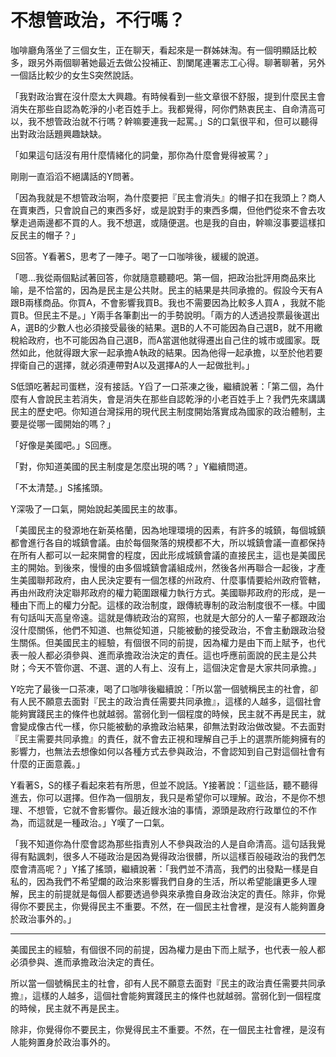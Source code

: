# 不想管政治，不行嗎？

咖啡廳角落坐了三個女生，正在聊天，看起來是一群姊妹淘。有一個明顯話比較多，跟另外兩個聊著她最近去做公投補正、割闌尾連署志工心得。聊著聊著，另外一個話比較少的女生S突然說話。

「我對政治實在沒什麼太大興趣。有時候看到一些文章很不舒服，提到什麼民主會消失在那些自認為乾淨的小老百姓手上。我都覺得，阿你們熱衷民主、自命清高可以，我不想管政治就不行嗎？幹嘛要連我一起罵。」S的口氣很平和，但可以聽得出對政治話題興趣缺缺。

「如果這句話沒有用什麼情緒化的詞彙，那你為什麼會覺得被罵？」

剛剛一直滔滔不絕講話的Y問著。

「因為我就是不想管政治啊，為什麼要把『民主會消失』的帽子扣在我頭上？商人在賣東西，只會說自己的東西多好，或是說對手的東西多爛，但他們從來不會去攻擊走過兩邊都不買的人。我不想選，或隨便選。也是我的自由，幹嘛沒事要這樣扣反民主的帽子？」

S回答。Y看著S，思考了一陣子。喝了一口咖啡後，緩緩的說道。

「嗯…我從兩個點試著回答，你就隨意聽聽吧。第一個，把政治批評用商品來比喻，是不恰當的，因為是民主是公共財。民主的結果是共同承擔的。假設今天有A跟B兩樣商品。你買A，不會影響我買B。我也不需要因為比較多人買A ，我就不能買B。但民主不是。」Y兩手各筆劃出一的手勢說明。「兩方的人透過投票最後選出A，選B的少數人也必須接受最後的結果。選B的人不可能因為自己選B，就不用繳稅給政府，也不可能因為自己選B，而A當選他就得遷出自己住的城市或國家。既然如此，他就得跟大家一起承擔A執政的結果。因為他得一起承擔，以至於他若要捍衛自己的選擇，就必須連帶對A以及選擇A的人一起做批判。」

S低頭吃著起司蛋糕，沒有接話。Y舀了一口茶凍之後，繼續說著：「第二個，為什麼有人會說民主若消失，會是消失在那些自認乾淨的小老百姓手上？我們先來講講民主的歷史吧。你知道台灣採用的現代民主制度開始落實成為國家的政治體制，主要是從哪一國開始的嗎？」

「好像是美國吧。」S回應。

「對，你知道美國的民主制度是怎麼出現的嗎？」Y繼續問道。

「不太清楚。」S搖搖頭。

Y深吸了一口氣，開始說起美國民主的故事。

「美國民主的發源地在新英格蘭，因為地理環境的因素，有許多的城鎮，每個城鎮都會進行各自的城鎮會議。由於每個聚落的規模都不大，所以城鎮會議一直都保持在所有人都可以一起來開會的程度，因此形成城鎮會議的直接民主，這也是美國民主的開始。到後來，慢慢的由多個城鎮會議組成州，然後各州再聯合一起後，才產生美國聯邦政府，由人民決定要有一個怎樣的州政府、什麼事情要給州政府管轄，再由州政府決定聯邦政府的權力範圍跟權力執行方式。美國聯邦政府的形成，是一種由下而上的權力分配。這樣的政治制度，跟傳統專制的政治制度很不一樣。中國有句話叫天高皇帝遠。這就是傳統政治的寫照，也就是大部分的人一輩子都跟政治沒什麼關係，他們不知道、也無從知道，只能被動的接受政治，不會主動跟政治發生關係。但美國民主的經驗，有個很不同的前提，因為權力是由下而上賦予，也代表一般人都必須參與、進而承擔政治決定的責任。這也呼應前面說的民主是公共財；今天不管你選、不選、選的人有上、沒有上，這個決定會是大家共同承擔。」

Y吃完了最後一口茶凍，喝了口咖啡後繼續說：「所以當一個號稱民主的社會，卻有人民不願意去面對『民主的政治責任需要共同承擔』，這樣的人越多，這個社會能夠實踐民主的條件也就越弱。當弱化到一個程度的時候，民主就不再是民主，就會變成像古代一樣，你只能被動的承擔政治結果，卻無法對政治做改變。不去面對『民主需要共同承擔』的責任，就不會去正視和理解自己手上的選票所能夠擁有的影響力，也無法去想像如何以各種方式去參與政治，不會認知到自己對這個社會有什麼的正面意義。」

Y看著S，S的樣子看起來若有所思，但並不說話。Y接著說：「這些話，聽不聽得進去，你可以選擇。但作為一個朋友，我只是希望你可以理解。政治，不是你不想理、不想管，它就不會影響你。最近餿水油的事情，源頭是政府行政單位的不作為，而這就是一種政治。」Y嘆了一口氣。

「我不知道你為什麼會認為那些指責別人不參與政治的人是自命清高。這句話我覺得有點諷刺，很多人不碰政治是因為覺得政治很髒，所以這樣百般碰政治的我們怎麼會清高呢？」Y搖了搖頭，繼續說著：「我們並不清高，我們的出發點一樣是自私的，因為我們不希望爛的政治來影響我們自身的生活，所以希望能讓更多人理解，民主的前提就是每個人都要透過參與來承擔自身政治決定的責任。除非，你覺得你不要民主，你覺得民主不重要。不然，在一個民主社會裡，是沒有人能夠置身於政治事外的。」

-----

美國民主的經驗，有個很不同的前提，因為權力是由下而上賦予，也代表一般人都必須參與、進而承擔政治決定的責任。

所以當一個號稱民主的社會，卻有人民不願意去面對『民主的政治責任需要共同承擔』，這樣的人越多，這個社會能夠實踐民主的條件也就越弱。當弱化到一個程度的時候，民主就不再是民主。

除非，你覺得你不要民主，你覺得民主不重要。不然，在一個民主社會裡，是沒有人能夠置身於政治事外的。

